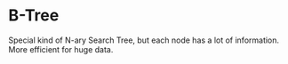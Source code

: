 # B-Tree

Special kind of N-ary Search Tree, but each node has a lot of information.
More efficient for huge data.
